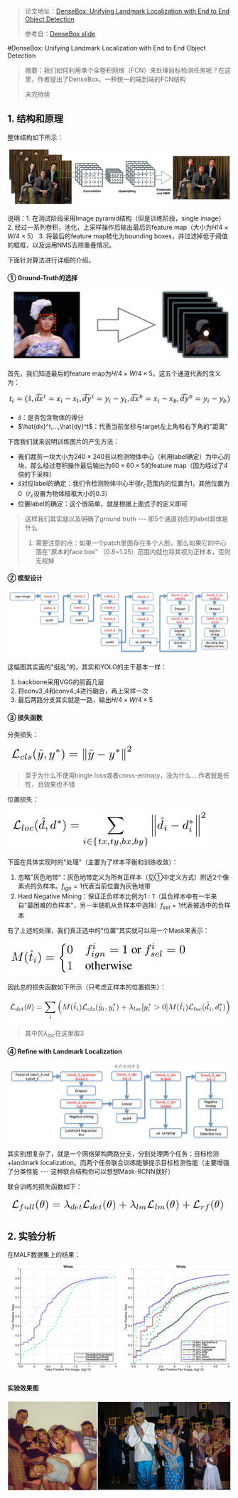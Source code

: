 > 论文地址：[DenseBox: Unifying Landmark Localization with End to End Object Detection](https://arxiv.org/abs/1509.04874)
>
> 参考自：[DenseBox slide](https://www.slideshare.net/ssuser2b0431/densebox)

#DenseBox: Unifying Landmark Localization with End to End Object Detection

> 摘要：我们如何利用单个全卷积网络（FCN）来处理目标检测任务呢？在这里，作者提出了DenseBox，一种统一的端到端的FCN结构
>
> 未完待续

## 1. 结构和原理

整体结构如下所示：

![](png/a1.png)

说明：1. 在测试阶段采用Image pyramid结构（但是训练阶段，single image） 2. 经过一系列卷积，池化，上采样操作后输出最后的feature map（大小为$H/4\times W/4\times 5$） 3. 将最后的feature map转化为bounding boxes，并过滤掉低于阈值的框框，以及运用NMS去除重叠情况。

下面针对算法进行详细的介绍。

#### ① Ground-Truth的选择

![](png/a2.png)

首先，我们知道最后的feature map为$H/4\times W/4\times 5$，这五个通道代表的含义为：

![](png/a3.png)

- $\hat{s}$：是否包含物体的得分
- $\hat{dx}^t,...,\hat{dy}^t$：代表当前坐标与target左上角和右下角的"距离"

下面我们就来说明训练图片的产生方法：

- 我们裁剪一块大小为$240\times 240$且以检测物体中心（利用label确定）为中心的块，那么经过卷积操作最后输出为$60\times 60\times 5$的feature map（因为经过了4倍的下采样）
- $\hat{s}$对应label的确定：我们令检测物体中心半径$r_c$范围内的位置为1，其他位置为0（$r_c$设置为物体框框大小的0.3）
- 位置label的确定：这个很简单，就是根据上面式子的定义即可

> 这样我们其实就以及明确了ground truth --- 即5个通道对应的label具体是什么
>
> 1. 需要注意的点：如果一个patch里面存在多个人脸，那么如果它的中心落在"原本的face box" （0.8~1.25）范围内就也将其视为正样本，否则无视掉

#### ② 模型设计

![](png/a4.png)

这幅图其实画的"挺乱"的，其实和YOLO的主干基本一样：

1. backbone采用VGG的前面几层
2. 将conv3_4和conv4_4进行融合，再上采样一次
3. 最后两路分支其实就是一路，输出$H/4\times W/4\times 5$

#### ③ 损失函数

分类损失：

![](png/a5.png)

> 至于为什么不使用hingle loss或者cross-entropy，没为什么....作者就是任性，且效果也不错

位置损失：

![](png/a6.png)

下面在具体实现时的"处理"（主要为了样本平衡和训练收敛）：

1. 忽略"灰色地带"：灰色地带定义为所有正样本（见①中定义方式）附近2个像素点的负样本。$f_{ign}=1$代表当前位置为灰色地带
2. Hard Negative Mining：保证正负样本比例为$1:1$（且负样本中有一半来自"最困难的负样本"，另一半随机从负样本中选择）$f_{sel}=1$代表被选中的负样本

有了上述的处理，我们真正选中的"位置"其实就可以用一个Mask来表示：

![](png/a7.png)

因此总的损失函数如下所示（只考虑正样本的位置损失）：

![](png/a8.png)

> 其中的$\lambda_{loc}$在这里取3

#### ④ Refine with Landmark Localization

![](png/a9.png)

其实别想复杂了，就是一个网络架构两路分支，分别处理两个任务：目标检测+landmark localization。而两个任务联合训练能够提示目标检测性能（主要增强了分类性能 --- 这种联合结构你可以想想Mask-RCNN就好）

联合训练的损失函数如下：

![](png/a10.png)

## 2. 实验分析

在MALF数据集上的结果：

![](png/a11.png)

#### 实验效果图

![](png/a12.png)

